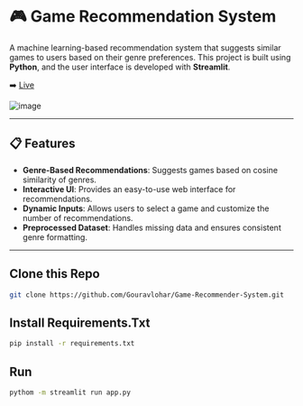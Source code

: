 # 🎮 Game Recommendation System

A machine learning-based recommendation system that suggests similar games to users based on their genre preferences. This project is built using **Python**, and the user interface is developed with **Streamlit**.

➡️ [Live](https://game-recommender-system-mzug7hfzuzpc3z2wsqsj8z.streamlit.app/)

![image](https://github.com/user-attachments/assets/682ea8c5-c319-4ac6-ab24-c0a6a552405b)


---

## 📋 Features

- **Genre-Based Recommendations**: Suggests games based on cosine similarity of genres.
- **Interactive UI**: Provides an easy-to-use web interface for recommendations.
- **Dynamic Inputs**: Allows users to select a game and customize the number of recommendations.
- **Preprocessed Dataset**: Handles missing data and ensures consistent genre formatting.

---

## Clone this Repo
```bash
git clone https://github.com/Gouravlohar/Game-Recommender-System.git
```
## Install Requirements.Txt
```bash
pip install -r requirements.txt
```
## Run
```bash
pythom -m streamlit run app.py
```
